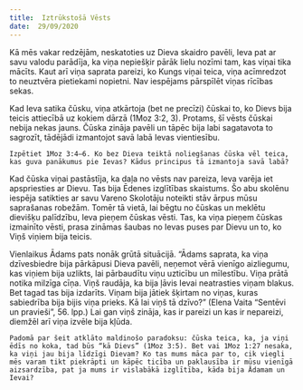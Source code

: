 ```yaml
---
title:  Iztrūkstošā Vēsts
date:  29/09/2020
---
```


Kā mēs vakar redzējām, neskatoties uz Dieva skaidro pavēli, Ieva pat ar savu valodu parādīja, ka viņa nepiešķir pārāk lielu nozīmi tam, kas viņai tika mācīts. Kaut arī viņa saprata pareizi, ko Kungs viņai teica, viņa acīmredzot to neuztvēra pietiekami nopietni. Nav iespējams pārspīlēt viņas rīcības sekas.

Kad Ieva satika čūsku, viņa atkārtoja (bet ne precīzi) čūskai to, ko Dievs bija teicis attiecībā uz kokiem dārzā (1Moz 3:2, 3). Protams, šī vēsts čūskai nebija nekas jauns. Čūska zināja pavēli un tāpēc bija labi sagatavota to sagrozīt, tādējādi izmantojot savā labā Ievas vientiesību.

`Izpētiet 1Moz 3:4–6. Ko bez Dieva teiktā noliegšanas čūska vēl teica, kas guva panākumus pie Ievas? Kādus principus tā izmantoja savā labā?`

Kad čūska viņai pastāstīja, ka daļa no vēsts nav pareiza, Ieva varēja iet apspriesties ar Dievu. Tas bija Ēdenes izglītības skaistums. Šo abu skolēnu iespēja satikties ar savu Vareno Skolotāju noteikti stāv ārpus mūsu saprašanas robežām. Tomēr tā vietā, lai bēgtu no čūskas un meklētu dievišķu palīdzību, Ieva pieņem čūskas vēsti. Tas, ka viņa pieņem čūskas izmainīto vēsti, prasa zināmas šaubas no Ievas puses par Dievu un to, ko Viņš viņiem bija teicis.

Vienlaikus Ādams pats nonāk grūtā situācijā. “Ādams saprata, ka viņa dzīvesbiedre bija pārkāpusi Dieva pavēli, neņemot vērā vienīgo aizliegumu, kas viņiem bija uzlikts, lai pārbaudītu viņu uzticību un mīlestību. Viņa prātā notika milzīga cīņa. Viņš raudāja, ka bija ļāvis Ievai neatrasties viņam blakus. Bet tagad tas bija izdarīts. Viņam bija jātiek šķirtam no viņas, kuras sabiedrība bija bijis viņa prieks. Kā lai viņš tā dzīvo?” (Elena Vaita “Sentēvi un pravieši”, 56. lpp.) Lai gan viņš zināja, kas ir pareizi un kas ir nepareizi, diemžēl arī viņa izvēle bija kļūda.

`Padomā par šeit atklāto maldinošo paradoksu: čūska teica, ka, ja viņi ēdīs no koka, tad būs “kā Dievs” (1Moz 3:5). Bet vai 1Moz 1:27 nesaka, ka viņi jau bija līdzīgi Dievam? Ko tas mums māca par to, cik viegli mēs varam tikt piekrāpti un kāpēc ticība un paklausība ir mūsu vienīgā aizsardzība, pat ja mums ir vislabākā izglītība, kāda bija Ādamam un Ievai?`